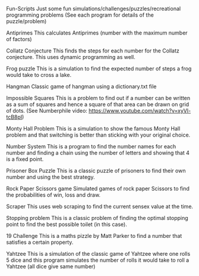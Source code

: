 Fun-Scripts
Just some fun simulations/challenges/puzzles/recreational programming problems
(See each program for details of the puzzle/problem)

Antiprimes
This calculates Antiprimes (number with the maximum number of factors)

Collatz Conjecture
This finds the steps for each number for the Collatz conjecture.
This uses dynamic programming as well.

Frog puzzle
This is a simulation to find the expected number of steps a frog would take to cross a lake.

Hangman
Classic game of hangman using a dictionary.txt file

Impossible Squares
This is a problem to find out if a number can be written as a sum of squares
and hence a square of that area can be drawn on grid of dots.
(See Numberphile video: https://www.youtube.com/watch?v=xyVl-tcB8pI)

Monty Hall Problem
This is a simulation to show the famous Monty Hall problem and that switching is better than sticking with your original choice.

Number System
This is a program to find the number names for each number and finding a chain
using the number of letters and showing that 4 is a fixed point.

Prisoner Box Puzzle
This is a classic puzzle of prisoners to find their own number and using the best strategy.

Rock Paper Scissors game
Simulated games of rock paper Scissors to find the probabilities of win, loss and draw.

Scraper
This uses web scraping to find the current sensex value at the time.

Stopping problem
This is a classic problem of finding the optimal stopping point to find the best possible toilet (in this case).

19 Challenge
This is a maths pizzle by Matt Parker to find a number that satisfies a certain property.

Yahtzee
This is a simulation of the classic game of Yahtzee where one rolls 5 dice and this program simulates the number of rolls it would take to roll a Yahtzee (all dice give same number)
